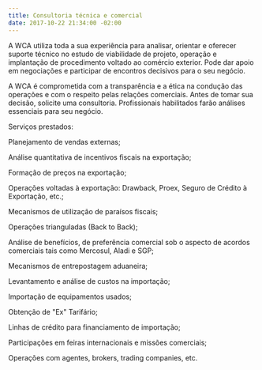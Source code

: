 ```yaml
---
title: Consultoria técnica e comercial
date: 2017-10-22 21:34:00 -02:00
---
```


A WCA utiliza toda a sua experiência para analisar, orientar e oferecer suporte técnico no estudo de viabilidade de projeto, operação e implantação de procedimento voltado ao comércio exterior. Pode dar apoio em negociações e participar de encontros decisivos para o seu negócio.

A WCA é comprometida com a transparência e a ética na condução das operações e com o respeito pelas relações comerciais. 
Antes de tomar sua decisão, solicite uma consultoria. Profissionais habilitados farão análises essenciais para seu negócio.

Serviços prestados:  

Planejamento de vendas externas;

Análise quantitativa de incentivos fiscais na exportação;

Formação de preços na exportação;

Operações voltadas à exportação: Drawback, Proex,
Seguro de Crédito à Exportação, etc.;

Mecanismos de utilização de paraísos fiscais;

Operações trianguladas (Back to Back);

Análise de benefícios, de preferência comercial sob o aspecto de acordos comerciais tais como Mercosul, Aladi e SGP;

Mecanismos de entrepostagem aduaneira;

Levantamento e análise de custos na importação;

Importação de equipamentos usados;

Obtenção de "Ex" Tarifário;

Linhas de crédito para financiamento de importação;

Participações em feiras internacionais e missões comerciais;

Operações com agentes, brokers, trading companies, etc.
